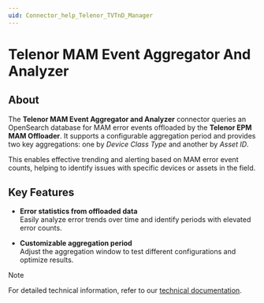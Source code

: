 ```yaml
---
uid: Connector_help_Telenor_TVTnD_Manager
---
```


# Telenor MAM Event Aggregator And Analyzer

## About

The **Telenor MAM Event Aggregator and Analyzer** connector queries an OpenSearch database for MAM error events offloaded by the **Telenor EPM MAM Offloader**. It supports a configurable aggregation period and provides two key aggregations: one by *Device Class Type* and another by *Asset ID*.

This enables effective trending and alerting based on MAM error event counts, helping to identify issues with specific devices or assets in the field.

## Key Features

- **Error statistics from offloaded data**  
  Easily analyze error trends over time and identify periods with elevated error counts.

- **Customizable aggregation period**  
  Adjust the aggregation window to test different configurations and optimize results.


> [!NOTE]
> For detailed technical information, refer to our [technical documentation](xref:Connector_help_Telenor_MAM_Event_Aggregator_And_Analyzer_Technical).

